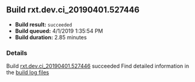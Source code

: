 ## Build rxt.dev.ci_20190401.527446
- **Build result:** `succeeded`
- **Build queued:** 4/1/2019 1:35:54 PM
- **Build duration:** 2.85 minutes
### Details
Build [rxt.dev.ci_20190401.527446](https://winappstudio.visualstudio.com/web/build.aspx?pcguid=a4ef43be-68ce-4195-a619-079b4d9834c2&builduri=vstfs%3a%2f%2f%2fBuild%2fBuild%2f27446) succeeded
Find detailed information in the [build log files](https://uwpctdiags.blob.core.windows.net/buildlogs/rxt.dev.ci_20190401.527446_logs.zip)
